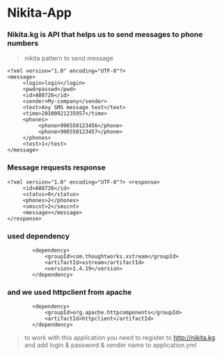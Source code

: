 # Nikita-App
### Nikita.kg is API that helps us to send messages to phone numbers
>nikita pattern to send message
```
<?xml version="1.0" encoding="UTF-8"?> 
<message>
     <login>login</login>
     <pwd>passwd</pwd>
     <id>A88726</id>
     <sender>My-company</sender>
     <text>Any SMS message text</text>
     <time>20100921235957</time>
     <phones>
          <phone>996550123456</phone>
          <phone>996550123457</phone>
     </phones>
     <test>1</test>
</message>
```
### Message requests response
```
<?xml version="1.0" encoding="UTF-8"?> <response>
     <id>A88726</id>
     <status>0</status>
     <phones>2</phones>
     <smscnt>2</smscnt>
     <message></message>
</response>
```

### used dependency
```
        <dependency>
            <groupId>com.thoughtworks.xstream</groupId>
            <artifactId>xstream</artifactId>
            <version>1.4.19</version>
        </dependency>
```
### and we used httpclient from apache
```
        <dependency>
            <groupId>org.apache.httpcomponents</groupId>
            <artifactId>httpclient</artifactId>
        </dependency>
```

> to work with this application
> you need to register to http://nikita.kg 
> and add login & password & sender name to application.yml